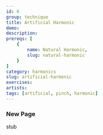 ```yaml
---
id: 6
group: technique
title: Artificial Harmonic
demo: 
description:
prereqs: [
    {
        name: Natural Harmonic,
        slug: natural-harmonic
    }
]
category: harmonics
slug: artificial-harmonic
exercises:
artists: 
tags: [artificial, pinch, harmonic]
---
```


### New Page

stub
